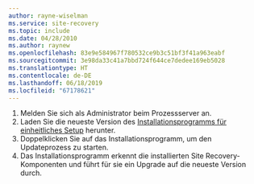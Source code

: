 ```yaml
---
author: rayne-wiselman
ms.service: site-recovery
ms.topic: include
ms.date: 04/28/2010
ms.author: raynew
ms.openlocfilehash: 83e9e584967f780532ce9b3c51bf3f41a963eabf
ms.sourcegitcommit: 3e98da33c41a7bbd724f644ce7dedee169eb5028
ms.translationtype: HT
ms.contentlocale: de-DE
ms.lasthandoff: 06/18/2019
ms.locfileid: "67178621"
---
```

1. Melden Sie sich als Administrator beim Prozessserver an.
2. Laden Sie die neueste Version des [Installationsprogramms für einheitliches Setup](https://aka.ms/unifiedinstaller) herunter.
3. Doppelklicken Sie auf das Installationsprogramm, um den Updateprozess zu starten.
4. Das Installationsprogramm erkennt die installierten Site Recovery-Komponenten und führt für sie ein Upgrade auf die neueste Version durch.
